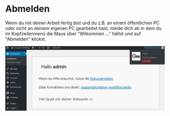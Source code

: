 # Abmelden

Wenn du mit deiner Arbeit fertig bist und du z.B. an einem öffentlichen PC oder nicht an deinem eigenen PC gearbeitet hast, melde dich ab in dem du im Kopfzeilenmenü die Maus über "Wilkommen ..." hältst und auf "Abmelden" klickst.

![Abmelden](./assets/logout.jpg)
